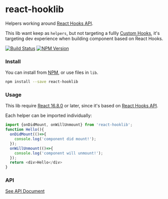 # react-hooklib

Helpers working around [React Hooks API](https://reactjs.org/docs/hooks-reference.html).

This lib want keep as `helpers`, but not targeting a fullly [Custom Hooks](https://reactjs.org/docs/hooks-custom.html), it's targeting dev experience when building component based on React Hooks.

[![Build Status](https://travis-ci.org/futurist/react-hooklib.svg?branch=master)](https://travis-ci.org/futurist/react-hooklib)
[![NPM Version](https://img.shields.io/npm/v/react-hooklib.svg)](https://www.npmjs.com/package/react-hooklib)


### Install

You can install from [NPM](https://www.npmjs.com/package/react-hooklib), or use files in `lib`.

```sh
npm install --save react-hooklib
```

### Usage

This lib require [React 16.8.0](https://reactjs.org/blog/2019/02/06/react-v16.8.0.html) or later, since it's based on [React Hooks API](https://reactjs.org/docs/hooks-reference.html).

Each helper can be imported individually:

```js
import {onDidMount, onWillUnmount} from 'react-hooklib';
function Hello(){
  onDidMount(()=>{
    console.log('component did mount!');
  });
  onWillUnmount(()=>{
    console.log('component will unmount!');
  });
  return <div>Hello</div>
}
```

### API

[See API Document](https://github.com/futurist/react-hooklib/blob/master/api.md)

